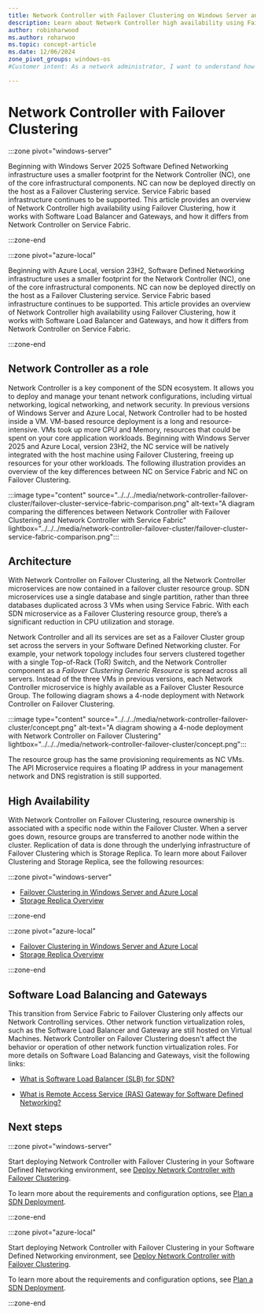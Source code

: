 ```yaml
---
title: Network Controller with Failover Clustering on Windows Server and Azure Local
description: Learn about Network Controller high availability using Failover Clustering for Software Defined Networking (SDN) in Windows Server and Azure Local.
author: robinharwood
ms.author: roharwoo
ms.topic: concept-article 
ms.date: 12/06/2024
zone_pivot_groups: windows-os
#Customer intent: As a network administrator, I want to understand how Network Controller works with Failover Clustering so that I can deploy and manage my tenant network configurations.

---
```


# Network Controller with Failover Clustering

:::zone pivot="windows-server"

Beginning with Windows Server 2025 Software Defined Networking infrastructure uses a smaller footprint for the Network Controller (NC), one of the core infrastructural components. NC can now be deployed directly on the host as a Failover Clustering service. Service Fabric based infrastructure continues to be supported. This article provides an overview of Network Controller high availability using Failover Clustering, how it works with Software Load Balancer and Gateways, and how it differs from Network Controller on Service Fabric.

:::zone-end

:::zone pivot="azure-local"

Beginning with Azure Local, version 23H2, Software Defined Networking infrastructure uses a smaller footprint for the Network Controller (NC), one of the core infrastructural components. NC can now be deployed directly on the host as a Failover Clustering service. Service Fabric based infrastructure continues to be supported. This article provides an overview of Network Controller high availability using Failover Clustering, how it works with Software Load Balancer and Gateways, and how it differs from Network Controller on Service Fabric.

:::zone-end

## Network Controller as a role

Network Controller is a key component of the SDN ecosystem. It allows you to deploy and manage your tenant network configurations, including virtual networking, logical networking, and network security. In previous versions of Windows Server and Azure Local, Network Controller had to be hosted inside a VM. VM-based resource deployment is a long and resource-intensive. VMs took up more CPU and Memory, resources that could be spent on your core application workloads. Beginning with Windows Server 2025 and Azure Local, version 23H2, the NC service will be natively integrated with the host machine using Failover Clustering, freeing up resources for your other workloads. The following illustration provides an overview of the key differences between NC on Service Fabric and NC on Failover Clustering.

:::image type="content" source="../../../media/network-controller-failover-cluster/failover-cluster-service-fabric-comparison.png" alt-text="A diagram comparing the differences between Network Controller with Failover Clustering and Network Controller with Service Fabric" lightbox="../../../media/network-controller-failover-cluster/failover-cluster-service-fabric-comparison.png":::

## Architecture

With Network Controller on Failover Clustering, all the Network Controller microservices are now contained in a failover cluster resource group. SDN microservices use a single database and single partition, rather than three databases duplicated across 3 VMs when using Service Fabric. With each SDN microservice as a Failover Clustering resource group, there’s a significant reduction in CPU utilization and storage.

Network Controller and all its services are set as a Failover Cluster group set across the servers in your Software Defined Networking cluster. For example, your network topology includes four servers clustered together with a single Top-of-Rack (ToR) Switch, and the Network Controller component as a _Failover Clustering Generic Resource_ is spread across all servers. Instead of the three VMs in previous versions, each Network Controller microservice is highly available as a Failover Cluster Resource Group. The following diagram shows a 4-node deployment with Network Controller on Failover Clustering.

:::image type="content" source="../../../media/network-controller-failover-cluster/concept.png" alt-text="A diagram showing a 4-node deployment with Network Controller on Failover Clustering" lightbox="../../../media/network-controller-failover-cluster/concept.png":::

The resource group has the same provisioning requirements as NC VMs. The API Microservice requires a floating IP address in your management network and DNS registration is still supported.

## High Availability

With Network Controller on Failover Clustering, resource ownership is associated with a specific node within the Failover Cluster. When a server goes down, resource groups are transferred to another node within the cluster. Replication of data is done through the underlying infrastructure of Failover Clustering which is Storage Replica. To learn more about Failover Clustering and Storage Replica, see the following resources:

:::zone pivot="windows-server"

- [Failover Clustering in Windows Server and Azure Local](../../../../failover-clustering/failover-clustering-overview.md)
- [Storage Replica Overview](../../../../storage/storage-replica/storage-replica-overview.md)

:::zone-end

:::zone pivot="azure-local"

- [Failover Clustering in Windows Server and Azure Local](../../../../failover-clustering/failover-clustering-overview.md?context=/azure-local/context/context)
- [Storage Replica Overview](../../../../storage/storage-replica/storage-replica-overview.md?context=/azure-local/context/context)

:::zone-end

## Software Load Balancing and Gateways

This transition from Service Fabric to Failover Clustering only affects our Network Controlling services. Other network function virtualization roles, such as the Software Load Balancer and Gateway are still hosted on Virtual Machines. Network Controller on Failover Clustering doesn't affect the behavior  or operation of other network function virtualization roles. For more details on Software Load Balancing and Gateways, visit the following links:

- [What is Software Load Balancer (SLB) for SDN?](/azure/azure-local/concepts/software-load-balancer)

- [What is Remote Access Service (RAS) Gateway for Software Defined Networking?](/azure/azure-local/concepts/gateway-overview)

## Next steps

:::zone pivot="windows-server"

Start deploying Network Controller with Failover Clustering in your Software Defined Networking environment, see [Deploy Network Controller with Failover Clustering](../../deploy/deploy-network-controller-failover-clustering.md).

To learn more about the requirements and configuration options, see [Plan a SDN Deployment](/azure/azure-local/concepts/plan-software-defined-networking-infrastructure).

:::zone-end

:::zone pivot="azure-local"

Start deploying Network Controller with Failover Clustering in your Software Defined Networking environment, see [Deploy Network Controller with Failover Clustering](../../deploy/deploy-network-controller-failover-clustering.md?context=/azure-local/context/context).

To learn more about the requirements and configuration options, see [Plan a SDN Deployment](/azure/azure-local/concepts/plan-software-defined-networking-infrastructure?context=/azure-local/context/context).

:::zone-end
